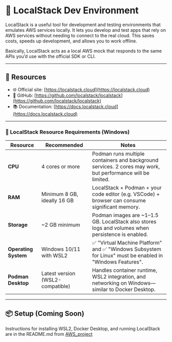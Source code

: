 # 🧪 LocalStack Dev Environment

LocalStack is a useful tool for development and testing environments that emulates AWS services locally. It lets you develop and test apps that rely on AWS services without needing to connect to the real cloud. This saves costs, speeds up development, and allows you to work offline.

Basically, LocalStack acts as a local AWS mock that responds to the same APIs you’d use with the official SDK or CLI.

---

## 🔗 Resources

- 🌐 Official site: [https://localstack.cloud](https://localstack.cloud)  
- 🐙 GitHub: [https://github.com/localstack/localstack](https://github.com/localstack/localstack)  
- 📚 Documentation: [https://docs.localstack.cloud](https://docs.localstack.cloud)  

---

### 🧰 LocalStack Resource Requirements (Windows)

| Resource            | Recommended                     | Notes                                                                                         |
|---------------------|----------------------------------|-----------------------------------------------------------------------------------------------|
| **CPU**             | 4 cores or more                 | Podman runs multiple containers and background services. 2 cores may work, but performance will be limited. |
| **RAM**             | Minimum 8 GB, ideally 16 GB     | LocalStack + Podman + your code editor (e.g. VSCode) + browser can consume significant memory. |
| **Storage**         | ~2 GB minimum                   | Podman images are ~1–1.5 GB. LocalStack also stores logs and volumes when persistence is enabled. |
| **Operating System**| Windows 10/11 with WSL2         | ✅ "Virtual Machine Platform" and ✅ "Windows Subsystem for Linux" must be enabled in "Windows Features". |
| **Podman Desktop**  | Latest version (WSL2-compatible)| Handles container runtime, WSL2 integration, and networking on Windows—similar to Docker Desktop. |


---

## 📦 Setup (Coming Soon)

Instructions for installing WSL2, Docker Desktop, and running LocalStack are in the README.md from [AWS_project](../AWS_project)


